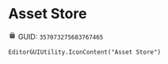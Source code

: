 # Asset Store
![](/img/Asset%20Store.png)
GUID: `357073275683767465`
```
EditorGUIUtility.IconContent("Asset Store")
```
